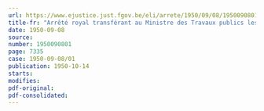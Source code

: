 ```yaml
---
url: https://www.ejustice.just.fgov.be/eli/arrete/1950/09/08/1950090801/justel
title-fr: "Arrêté royal transférant au Ministre des Travaux publics les attributions du Ministre des Finances relatives à la perception des droits de navigation, à la délivrance des plaques d'immatriculation de barquette et d'embarcation de plaisance et à la délivrance des plaques-anneaux de bouée de pêche"
date: 1950-09-08
source:
number: 1950090801
page: 7335
case: 1950-09-08/01
publication: 1950-10-14
starts:
modifies:
pdf-original:
pdf-consolidated:
---
```


